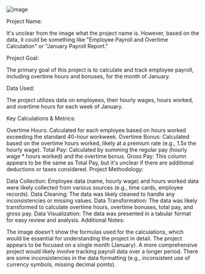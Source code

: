 ![image](https://github.com/user-attachments/assets/e3c91f56-0ff4-49ac-92c1-319256d29f38)



Project Name:

It's unclear from the image what the project name is. However, based on the data, it could be something like "Employee Payroll and Overtime Calculation" or "January Payroll Report."

Project Goal:

The primary goal of this project is to calculate and track employee payroll, including overtime hours and bonuses, for the month of January.

Data Used:

The project utilizes data on employees, their hourly wages, hours worked, and overtime hours for each week of January.

Key Calculations & Metrics:

Overtime Hours: Calculated for each employee based on hours worked exceeding the standard 40-hour workweek.
Overtime Bonus: Calculated based on the overtime hours worked, likely at a premium rate (e.g., 1.5x the hourly wage).
Total Pay: Calculated by summing the regular pay (hourly wage * hours worked) and the overtime bonus.
Gross Pay: This column appears to be the same as Total Pay, but it's unclear if there are additional deductions or taxes considered.
Project Methodology:

Data Collection: Employee data (name, hourly wage) and hours worked data were likely collected from various sources (e.g., time cards, employee records).
Data Cleaning: The data was likely cleaned to handle any inconsistencies or missing values.
Data Transformation: The data was likely transformed to calculate overtime hours, overtime bonuses, total pay, and gross pay.
Data Visualization: The data was presented in a tabular format for easy review and analysis.
Additional Notes:

The image doesn't show the formulas used for the calculations, which would be essential for understanding the project in detail.
The project appears to be focused on a single month (January). A more comprehensive project would likely involve tracking payroll data over a longer period.
There are some inconsistencies in the data formatting (e.g., inconsistent use of currency symbols, missing decimal points).
